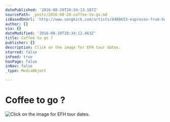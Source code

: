 ```yaml
---
datePublished: '2016-08-20T20:34:13.187Z'
sourcePath: _posts/2016-08-20-coffee-to-go.md
isBasedOnUrl: 'http://www.songkick.com/artists/8480653-espresso-from-hell'
author: []
via: {}
dateModified: '2016-08-20T20:34:12.463Z'
title: Coffee to go ?
publisher: {}
description: Click on the image for EFH tour dates.
starred: false
inFeed: true
hasPage: false
inNav: false
_type: MediaObject

---
```

# Coffee to go ?
![Click on the image for EFH tour dates.](https://the-grid-user-content.s3-us-west-2.amazonaws.com/ccc10feb-a1fe-4305-b22f-88de92a1c09c.png)